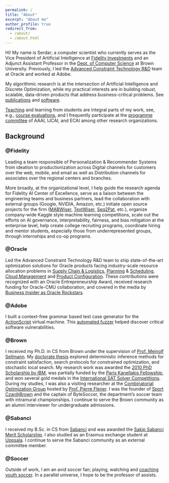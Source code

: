 ```yaml
---
permalink: /
title: "About"
excerpt: "About me"
author_profile: true
redirect_from: 
  - /about/
  - /about.html
---
```


Hi! My name is Serdar; a computer scientist who currently serves as the Vice President of Artificial Intelligence at [Fidelity Investments](https://www.fidelitylabs.com/) and an Adjunct Assistant Professor in the [Dept. of Computer Science](http://cs.brown.edu/) at Brown University. Previously, I led the [Advanced Constraint Technology R&D](https://www.oracle.com/artificial-intelligence/) team at Oracle and worked at Adobe.

My algorithmic research is at the intersection of Artificial Intelligence and Discrete Optimization, while my practical interests are in building robust, scalable, data-driven products that address business-critical problems. See [publications](https://skadio.github.io/publications/) and [software](https://skadio.github.io/software/).

[Teaching](https://skadio.github.io/teaching/) and learning from students are integral parts of my work, see, e.g., [course evaluations](https://github.com/skadio/skadio.github.io/blob/master/files/Student_Evaluations.pdf), and I frequently participate at the [programme committee](https://skadio.github.io/service/) of AAAI, IJCAI, and ECAI among other research organizations.

## Background

### @Fidelity

Leading a team responsible of Personalization & Recommender Systems from ideation to productionization across Digital channels for customers over the web, mobile, and email as well as Distribution channels for associates over the regional centers and branches. 

More broadly, at the organizational level, I help guide the research agenda for Fidelity AI Center of Excellence, serve as a liaison between the engineering teams and business partners, lead the collaboration with external groups (Google, NVIDIA, Amazon, etc.) initiate open source projects for the firm ([MABWiser](https://github.com/fidelity/mabwiser), [TextWiser](https://github.com/fidelity/textwiser), [Seq2Pat](https://github.com/fidelity/seq2pat), etc.), organize company-wide Kaggle style machine learning competitions, scale out the efforts on AI governance, interpretability, fairness, and bias mitigation at the enterprise level, help create college recruiting programs, coordinate hiring and mentor students, especially those from underrepresented groups, through internships and co-op programs.

### @Oracle

Led the Advanced Constraint Technology R&D team to ship state-of-the-art optimization solutions for Oracle products facing industry-scale resource allocation problems in [Supply Chain & Logistics](https://www.oracle.com/scm/), [Planning](https://www.oracle.com/erp/) & [Scheduling](https://www.oracle.com/human-capital-management/), [Cloud Management](https://www.oracle.com/java/coherence/) and [Product Configuration](https://www.oracle.com/cx/). These contributions were recognized with an Oracle Entrepreneurship Award, received research funding for Oracle-CMU collaboration, and covered in the media by [Business Insider as Oracle Rockstars](https://www.businessinsider.com/oracle-rock-star-engineers-2016-3?op=0#serdar-kadioglu-turning-theory-into-products-21).

### @Adobe

I built a context-free grammar based test case generator for the [ActionScript](https://en.wikipedia.org/wiki/ActionScript) virtual machine. This [automated fuzzer](https://en.wikipedia.org/wiki/Fuzzing) helped discover critical software vulnerabilities. 

### @Brown

I received my Ph.D. in CS from Brown under the supervision of [Prof. Meinolf Sellmann](https://en.wikipedia.org/wiki/Meinolf_Sellmann). My [doctorate thesis](http://cs.brown.edu/research/pubs/theses/phd/2012/kadioglu.pdf)  explored deterministic inference methods for constraint satisfaction, search protocols for constrained optimization, and stochastic local search. My research work was awarded the [2010 PhD Scholarship by IBM](http://www.research.ibm.com/university/awards/phdfellowship.shtml), was partially funded by the [Paris Kanellakis Fellowship](https://en.wikipedia.org/wiki/Paris_Kanellakis), and won several gold medals in the [International SAT Solver Competitions](http://www.satcompetition.org/). During my studies, I was also a visiting researcher at the [Combinatorial Optimization Group](http://www.it.uu.se/research/group/astra) hosted by [Prof. Pierre Flener](http://user.it.uu.se/~pierref/). I was the founder of [Sport Czar@Brown](http://cs.brown.edu/degrees/misc/jobs/jobs.html#sport) and the captain of ByteSoccer, the department’s soccer team with intramural championships. I continue to serve the Brown community as an alumni interviewer for undergraduate admissions.  

### @Sabanci

I received my B.Sc. in CS from [Sabanci](https://cs.sabanciuniv.edu/) and was awarded the [Sakip Sabanci Merit Scholarship](https://www.sabanciuniv.edu/en/scholarship-opportunities-offered-during-education-period). I also studied as an Erasmus exchange student at [Uppsala](https://www.it.uu.se/research/computing_science). I continue to serve the Sabanci community as an external committee member. 

### @Soccer

Outside of work, I am an avid soccer fan; playing, watching and [coaching youth soccer](https://www.sportsmanager.us/readingyouthsoccer.htm). In a parallel universe, I hope to be the professor of assists. 